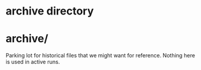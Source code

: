 # archive directory
# archive/

Parking lot for historical files that we might want for reference.
Nothing here is used in active runs.

